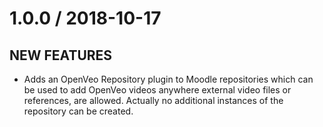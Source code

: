 # 1.0.0 / 2018-10-17

## NEW FEATURES

- Adds an OpenVeo Repository plugin to Moodle repositories which can be used to add OpenVeo videos anywhere external video files or references, are allowed. Actually no additional instances of the repository can be created.
